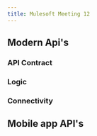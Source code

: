 ```yaml
---
title: Mulesoft Meeting 12
---
```


## Modern Api's 
### API Contract
### Logic
### Connectivity
## Mobile app API's
##
```[C#] 

```
##
